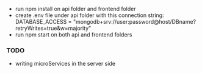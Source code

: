 * run npm install on api folder and frontend folder
* create .env file under api folder with this connection string: 
DATABASE_ACCESS = "mongodb+srv://user:password@host/DBname?retryWrites=true&w=majority"
* run npm start on both api and frontend folders

### TODO
* writing microServices in the server side 
